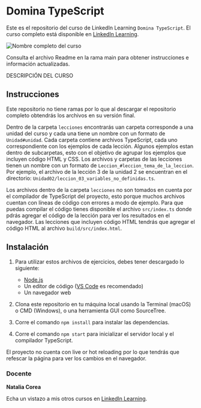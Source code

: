 # Domina TypeScript
Este es el repositorio del curso de LinkedIn Learning `Domina TypeScript`. El curso completo está disponible en [LinkedIn Learning][lil-course-url].

![Nombre completo del curso][lil-thumbnail-url] 

Consulta el archivo Readme en la rama main para obtener instrucciones e información actualizadas.

DESCRIPCIÓN DEL CURSO

## Instrucciones

Este repositorio no tiene ramas por lo que al descargar el repositorio completo obtendrás los archivos en su versión final.

Dentro de la carpeta `lecciones` encontrarás uan carpeta corresponde a una unidad del curso y cada una tiene un nombre con un formato de `Unidad#unidad`. Cada carpeta contiene archivos TypeScript, cada uno correspondiente con los ejemplos de cada lección. Algunos ejemplos estan dentro de subcarpetas, esto con el objetivo de agrupar los ejemplos que incluyen código HTML y CSS. Los archivos y carpetas de las lecciones tienen un nombre con un formato de `Leccion_#leccion_tema_de_la_leccion`. Por ejemplo, el archivo de la lección 3 de la unidad 2 se encuentran en el directorio: `Unidad02/leccion_03_variables_no_definidas.ts`.

Los archivos dentro de la carpeta `lecciones` no son tomados en cuenta por el compilador de TypeScript del proyecto, esto porque muchos archivos cuentan con líneas de código con errores a modo de ejemplo. Para que puedas compilar el código tienes disponible el archivo `src/index.ts` donde pdrás agregar el código de la lección para ver los resultados en el navegador. Las lecciones que incluyen código HTML tendrás que agregar el código HTML al archivo `build/src/index.html`. 

## Instalación

1. Para utilizar estos archivos de ejercicios, debes tener descargado lo siguiente:
   - [Node.js](https://nodejs.org/en/)
   - Un editor de código ([VS Code](https://code.visualstudio.com/) es recomendado)
   - Un navegador web

2. Clona este repositorio en tu máquina local usando la Terminal (macOS) o CMD (Windows), o una herramienta GUI como SourceTree.
3. Corre el comando `npm install` para instalar las dependencias.
4. Corre el comando `npm start` para inicializar el servidor local y el compilador TypeScript.

El proyecto no cuenta con live or hot reloading por lo que tendrás que refescar la página para ver los cambios en el navegador.

### Docente

**Natalia Corea**

Echa un vistazo a mis otros cursos en [LinkedIn Learning](https://www.linkedin.com/learning/instructors//natalia-corea).

[0]: # (Replace these placeholder URLs with actual course URLs)
[lil-course-url]: https://www.linkedin.com/learning/building-a-graphql-project-with-react-js
[lil-thumbnail-url]: https://cdn.lynda.com/course/2875095/2875095-1615224395432-16x9.jpg


[1]: # (End of ES-Instruction ###############################################################################################)
